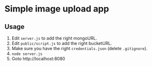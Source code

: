 # Simple image upload app

## Usage

1. Edit `server.js` to add the right mongoURL.
2. Edit `public/script.js` to add the right bucketURL.
3. Make sure you have the right `credentials.json` (delete `.gitignore`).
4. `node server.js`
5. Goto http://localhost:8080
